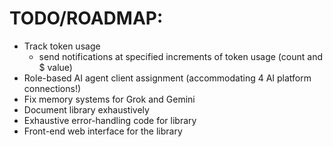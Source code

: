 # TODO/ROADMAP:
- Track token usage
  - send notifications at specified increments of token usage (count and $ value)
- Role-based AI agent client assignment (accommodating 4 AI platform connections!)
- Fix memory systems for Grok and Gemini
- Document library exhaustively
- Exhaustive error-handling code for library
- Front-end web interface for the library